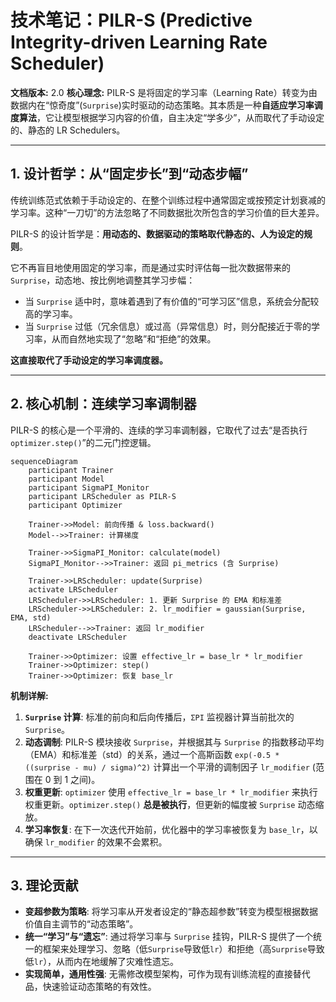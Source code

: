 # **技术笔记：PILR-S (Predictive Integrity-driven Learning Rate Scheduler)**

**文档版本:** 2.0
**核心理念:** PILR-S 是将固定的学习率（Learning Rate）转变为由数据内在“惊奇度”(`Surprise`)实时驱动的动态策略。其本质是一种**自适应学习率调度算法**，它让模型根据学习内容的价值，自主决定“学多少”，从而取代了手动设定的、静态的 LR Schedulers。

---

## **1. 设计哲学：从“固定步长”到“动态步幅”**

传统训练范式依赖于手动设定的、在整个训练过程中通常固定或按预定计划衰减的学习率。这种“一刀切”的方法忽略了不同数据批次所包含的学习价值的巨大差异。

PILR-S 的设计哲学是：**用动态的、数据驱动的策略取代静态的、人为设定的规则**。

它不再盲目地使用固定的学习率，而是通过实时评估每一批次数据带来的 `Surprise`，动态地、按比例地调整其学习步幅：

- 当 `Surprise` 适中时，意味着遇到了有价值的“可学习区”信息，系统会分配较高的学习率。
- 当 `Surprise` 过低（冗余信息）或过高（异常信息）时，则分配接近于零的学习率，从而自然地实现了“忽略”和“拒绝”的效果。

**这直接取代了手动设定的学习率调度器。**

---

## **2. 核心机制：连续学习率调制器**

PILR-S 的核心是一个平滑的、连续的学习率调制器，它取代了过去“是否执行 `optimizer.step()`”的二元门控逻辑。

```mermaid
sequenceDiagram
    participant Trainer
    participant Model
    participant SigmaPI_Monitor
    participant LRScheduler as PILR-S
    participant Optimizer

    Trainer->>Model: 前向传播 & loss.backward()
    Model-->>Trainer: 计算梯度

    Trainer->>SigmaPI_Monitor: calculate(model)
    SigmaPI_Monitor-->>Trainer: 返回 pi_metrics (含 Surprise)

    Trainer->>LRScheduler: update(Surprise)
    activate LRScheduler
    LRScheduler->>LRScheduler: 1. 更新 Surprise 的 EMA 和标准差
    LRScheduler->>LRScheduler: 2. lr_modifier = gaussian(Surprise, EMA, std)
    LRScheduler-->>Trainer: 返回 lr_modifier
    deactivate LRScheduler

    Trainer->>Optimizer: 设置 effective_lr = base_lr * lr_modifier
    Trainer->>Optimizer: step()
    Trainer->>Optimizer: 恢复 base_lr
```

**机制详解:**

1. **`Surprise` 计算**: 标准的前向和后向传播后，`ΣPI` 监视器计算当前批次的 `Surprise`。
2. **动态调制**: PILR-S 模块接收 `Surprise`，并根据其与 `Surprise` 的指数移动平均（EMA）和标准差（std）的关系，通过一个高斯函数 `exp(-0.5 * ((surprise - mu) / sigma)^2)` 计算出一个平滑的调制因子 `lr_modifier` (范围在 0 到 1 之间)。
3. **权重更新**: `optimizer` 使用 `effective_lr = base_lr * lr_modifier` 来执行权重更新。`optimizer.step()` **总是被执行**，但更新的幅度被 `Surprise` 动态缩放。
4. **学习率恢复**: 在下一次迭代开始前，优化器中的学习率被恢复为 `base_lr`，以确保 `lr_modifier` 的效果不会累积。

---

## **3. 理论贡献**

- **变超参数为策略**: 将学习率从开发者设定的“静态超参数”转变为模型根据数据价值自主调节的“动态策略”。
- **统一“学习”与“遗忘”**: 通过将学习率与 `Surprise` 挂钩，PILR-S 提供了一个统一的框架来处理学习、忽略（低`Surprise`导致低`lr`）和拒绝（高`Surprise`导致低`lr`），从而内在地缓解了灾难性遗忘。
- **实现简单，通用性强**: 无需修改模型架构，可作为现有训练流程的直接替代品，快速验证动态策略的有效性。
